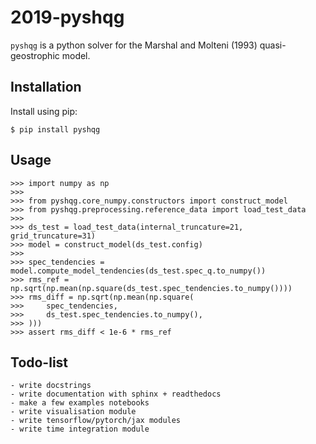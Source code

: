 # 2019-pyshqg

`pyshqg` is a python solver for the Marshal and Molteni (1993) quasi-geostrophic model.

## Installation

Install using pip:

    $ pip install pyshqg

## Usage

    >>> import numpy as np
    >>>
    >>> from pyshqg.core_numpy.constructors import construct_model
    >>> from pyshqg.preprocessing.reference_data import load_test_data
    >>>
    >>> ds_test = load_test_data(internal_truncature=21, grid_truncature=31)
    >>> model = construct_model(ds_test.config)
    >>>
    >>> spec_tendencies = model.compute_model_tendencies(ds_test.spec_q.to_numpy())
    >>> rms_ref = np.sqrt(np.mean(np.square(ds_test.spec_tendencies.to_numpy())))
    >>> rms_diff = np.sqrt(np.mean(np.square(
    >>>     spec_tendencies,
    >>>     ds_test.spec_tendencies.to_numpy(),
    >>> )))
    >>> assert rms_diff < 1e-6 * rms_ref

## Todo-list

    - write docstrings
    - write documentation with sphinx + readthedocs
    - make a few examples notebooks
    - write visualisation module
    - write tensorflow/pytorch/jax modules
    - write time integration module

